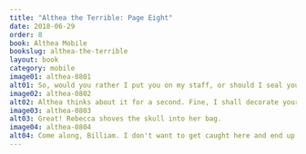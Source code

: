 ```yaml
---
title: "Althea the Terrible: Page Eight"
date: 2018-06-29
order: 8
book: Althea Mobile
bookslug: althea-the-terrible
layout: book
category: mobile
image01: althea-0801
alt01: So, would you rather I put you on my staff, or should I seal you back up for all eternity?
image02: althea-0802
alt02: Althea thinks about it for a second. Fine, I shall decorate your staff for now, but know that some day...
image03: althea-0803
alt03: Great! Rebecca shoves the skull into her bag.
image04: althea-0804
alt04: Come along, Billiam. I don't want to get caught here and end up a skull on a stick.
---
```

